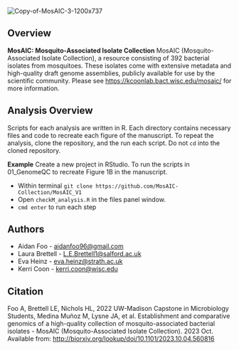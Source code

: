 ![Copy-of-MosAIC-3-1200x737](https://github.com/user-attachments/assets/ce5ea9d1-58da-47bb-b9f5-e1bfe06c07fc)

## Overview 
**MosAIC: Mosquito-Associated Isolate Collection**
MosAIC (Mosquito-Associated Isolate Collection), a resource consisting of 392 bacterial isolates from mosquitoes. These isolates come with extensive metadata and high-quality draft genome assemblies, publicly available for use by the scientific community. Please see https://kcoonlab.bact.wisc.edu/mosaic/ for more information. 

## Analysis Overview 
Scripts for each analysis are written in R. Each directory contains necessary files and code to recreate each figure of the manuscript. To repeat the analysis, clone the repository, and the run each script. Do not `cd` into the cloned repository. 

**Example**
Create a new project in RStudio. To run the scripts in 01_GenomeQC to recreate Figure 1B in the manuscript. 
* Within terminal `git clone https://github.com/MosAIC-Collection/MosAIC_V1`
* Open `checkM_analysis.R` in the files panel window.
* `cmd enter` to run each step

## Authors 
* Aidan Foo - aidanfoo96@gmail.com
* Laura Brettell - L.E.Brettell1@salford.ac.uk
* Eva Heinz - eva.heinz@strath.ac.uk
* Kerri Coon - kerri.coon@wisc.edu

## Citation 
Foo A, Brettell LE, Nichols HL, 2022 UW-Madison Capstone in Microbiology Students, Medina Muñoz M, Lysne JA, et al. Establishment and comparative genomics of a high-quality collection of mosquito-associated bacterial isolates - MosAIC (Mosquito-Associated Isolate Collection). 2023 Oct. Available from: http://biorxiv.org/lookup/doi/10.1101/2023.10.04.560816


